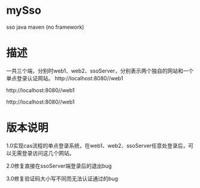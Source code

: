 # mySso
sso java maven (no framework)
# 描述
一共三个端，分别时web1、web2、ssoServer，分别表示两个独自的网站和一个单点登录认证网站。
http://localhost:8080//web1

http://localhost:8080//web1

http://localhost:8080//web1

# 版本说明
1.0实现cas流程的单点登录系统，在web1、web2、ssoServer任意处登录后，可以无需登录访问这几个网站。

2.0修复直接在ssoServer端登录后的退出bug

3.0修复验证码大小写不同而无法认证通过的bug
